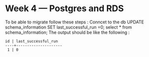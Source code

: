 # Week 4 — Postgres and RDS
To be able to migrate follow these steps :
Conncet to the db 
UPDATE schema_information SET last_successful_run =0;
 select * from schema_information;
 The output should be like the following :
 
 
 ```
 id | last_successful_run 
----+---------------------
  1 | 0                     
  `````
  
